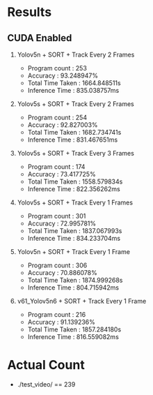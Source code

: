 # Results

## CUDA Enabled
1. Yolov5n + SORT + Track Every 2 Frames
    - Program count : 253
    - Accuracy : 93.248947%
    - Total Time Taken : 1664.848511s
    - Inference Time : 835.038757ms

2. Yolov5s + SORT + Track Every 2 Frames
    - Program count : 254
    - Accuracy : 92.827003%
    - Total Time Taken : 1682.734741s
    - Inference Time : 831.467651ms

3. Yolov5s + SORT + Track Every 3 Frames
    - Program count : 174
    - Accuracy : 73.417725%
    - Total Time Taken : 1558.579834s
    - Inference Time : 822.356262ms

4. Yolov5s + SORT + Track Every 1 Frames
    - Program count : 301
    - Accuracy : 72.995781%
    - Total Time Taken : 1837.067993s
    - Inference Time : 834.233704ms

5. Yolov5n + SORT + Track Every 1 Frame
    - Program count : 306
    - Accuracy : 70.886078%
    - Total Time Taken : 1874.999268s
    - Inference Time : 804.715942ms

6. v61_Yolov5n6 + SORT + Track Every 1 Frame
    - Program count : 216
    - Accuracy : 91.139236%
    - Total Time Taken : 1857.284180s
    - Inference Time : 816.559082ms

# Actual Count
- ./test_video/ == 239
